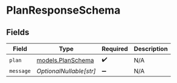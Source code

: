 # PlanResponseSchema


## Fields

| Field                                        | Type                                         | Required                                     | Description                                  |
| -------------------------------------------- | -------------------------------------------- | -------------------------------------------- | -------------------------------------------- |
| `plan`                                       | [models.PlanSchema](../models/planschema.md) | :heavy_check_mark:                           | N/A                                          |
| `message`                                    | *OptionalNullable[str]*                      | :heavy_minus_sign:                           | N/A                                          |